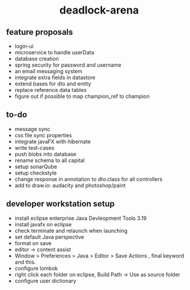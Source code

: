 
<h1 align="center">
    deadlock-arena
</h1>

## feature proposals
- login-ui
- microservice to handle userData
- database creation
- spring security for password and username
- an email messaging system
- integrate extra fields in datastore
- extend bases for dto and entity
- replace reference data tables
- figure out if possible to map champion_ref to champion
   
## to-do
- message sync
- css file sync properties
- integrate javaFX with hibernate
- write test-cases
- push blobs into database
- rename schema to all capital
- setup sonarQube
- setup checkstyle
- change response in annotation to dto.class for all controllers
- add to draw.io: audacity and photoshop/paint
    
## developer workstation setup
- install eclipse enterprise Java Devleopment Tools 3.19
- install javafx on eclipse
- check terminate and relaunch when launching
- set default Java perspective
- format on save
- editor -> content assist
- Window > Preferences > Java > Editor > Save Actions , final keyword and this.
- configure lombok
- right click each folder on eclipse, Build Path -> Use as source folder
- configure user dictionary

